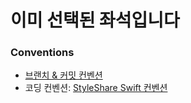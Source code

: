 # 이미 선택된 좌석입니다

### Conventions

- [브랜치 & 커밋 컨벤션](/Docs/issue_proccess.md)
- 코딩 컨벤션: [StyleShare Swift 컨벤션](https://github.com/StyleShare/swift-style-guide)

